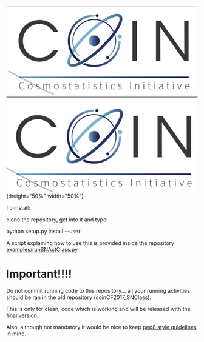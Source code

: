 <table>
  <tr >
    <td><img src="https://github.com/COINtoolbox/ActSNClass/blob/master/images/COIN_logo_very_small.png"/></td>
</table>

![COIN logo](/images/COIN_logo_very_small.png){:height="50%" width="50%"}

To install:

clone the repository, get into it and type:  

python setup.py install --user


A script explaining how to use this is provided inside the repository [examples/runSNActClass.py](examples/runSNActClass.py)

# Important!!!!

Do not commit running code to this repository... all your running activities should be ran in the old repository (coinCF2017_SNClass). 

This is only for clean, code which is working and will be released with the final version. 


Also, although not mandatory it would be nice to keep [pep8 style guidelines](https://www.python.org/dev/peps/pep-0008/) in mind.
